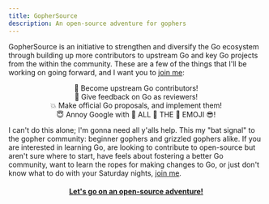 ```yaml
---
title: GopherSource
description: An open-source adventure for gophers
---
```


GopherSource is an initiative to strengthen and diversify the Go ecosystem through
building up more contributors to upstream Go and key Go projects from the within the community.
These are a few of the things that I'll be working on going forward, and I want
you to [join me](/start):

<center>
💪 Become upstream Go contributors!<br/>
🙌 Give feedback on Go as reviewers!<br/>
💥 Make official Go proposals, and implement them!<br/>
😇 Annoy Google with 💖 ALL 🦄 THE 🌈 EMOJI 😎!
</center>

I can't do this alone; I'm gonna need all y'alls help. This my "bat signal"
to the gopher community: beginner gophers
and grizzled gophers alike. If you are interested in learning Go, are looking to
contribute to open-source but aren't sure where to start, have feels about fostering
a better Go community, want to learn the ropes for making changes to Go, or just
don't know what to do with your Saturday nights, [join me](/start).

<center><h4><a href="/start">Let's go on an open-source adventure!</a></h4></center>
